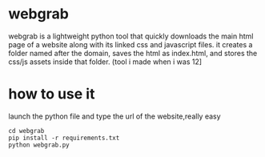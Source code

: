 # webgrab
webgrab is a lightweight python tool that quickly downloads the main html page of a website along with its linked css and javascript files. it creates a folder named after the domain, saves the html as index.html, and stores the css/js assets inside that folder.
(tool i made when i was 12]
# how to use it
launch the python file and type the url of the website,really easy

```git clone https://github.com/drexvain/webgrab.git
cd webgrab
pip install -r requirements.txt
python webgrab.py
```
